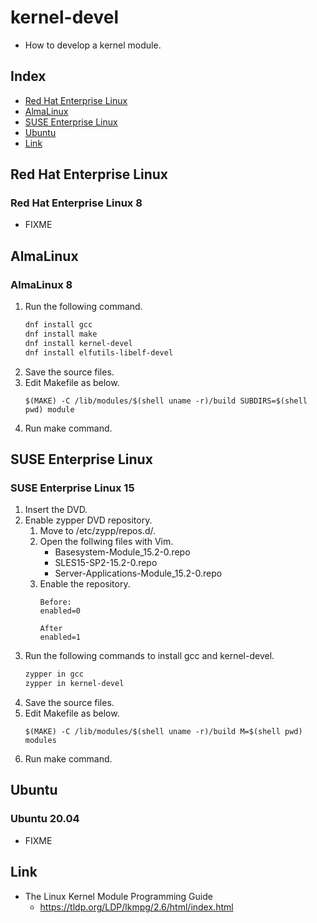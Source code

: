 # kernel-devel
- How to develop a kernel module.

## Index
- [Red Hat Enterprise Linux](#red-hat-enterprise-linux)
- [AlmaLinux](#almalinux)
- [SUSE Enterprise Linux](#suse-enterprise-linux)
- [Ubuntu](#ubuntu)
- [Link](#link)

## Red Hat Enterprise Linux
### Red Hat Enterprise Linux 8
- FIXME 

## AlmaLinux
### AlmaLinux 8
1. Run the following command.
   ```sh
   dnf install gcc
   dnf install make
   dnf install kernel-devel
   dnf install elfutils-libelf-devel
   ```
1. Save the source files.
1. Edit Makefile as below.
   ```
   $(MAKE) -C /lib/modules/$(shell uname -r)/build SUBDIRS=$(shell pwd) module
   ```
1. Run make command.

## SUSE Enterprise Linux
### SUSE Enterprise Linux 15
1. Insert the DVD.
1. Enable zypper DVD repository.
   1. Move to /etc/zypp/repos.d/.
   1. Open the follwing files with Vim.
      - Basesystem-Module_15.2-0.repo
      - SLES15-SP2-15.2-0.repo
      - Server-Applications-Module_15.2-0.repo
   1. Enable the repository.
      ```
      Before:
      enabled=0

      After
      enabled=1
      ```
1. Run the following commands to install gcc and kernel-devel.
   ```sh
   zypper in gcc
   zypper in kernel-devel
   ```
1. Save the source files.
1. Edit Makefile as below.
   ```
   $(MAKE) -C /lib/modules/$(shell uname -r)/build M=$(shell pwd) modules
   ```
1. Run make command.

## Ubuntu
### Ubuntu 20.04
- FIXME

## Link
- The Linux Kernel Module Programming Guide
  - https://tldp.org/LDP/lkmpg/2.6/html/index.html